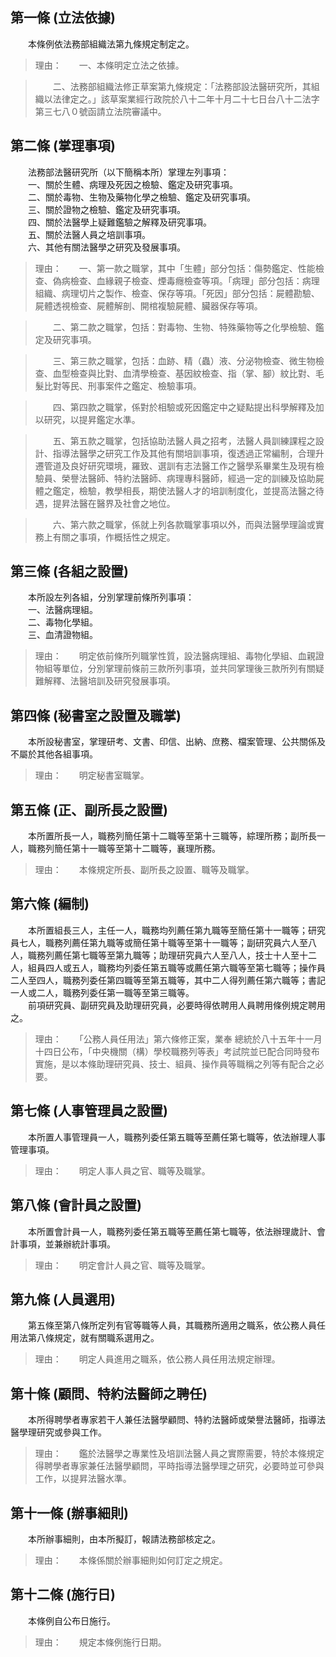 第一條 (立法依據)
-----------------
　　本條例依法務部組織法第九條規定制定之。  
> 理由：　　一、本條明定立法之依據。

> 　　二、法務部組織法修正草案第九條規定：「法務部設法醫研究所，其組織以法律定之。」該草案業經行政院於八十二年十月二十七日台八十二法字第三七八０號函請立法院審議中。



第二條 (掌理事項)
-----------------
　　法務部法醫研究所（以下簡稱本所）掌理左列事項：  
　　一、關於生體、病理及死因之檢驗、鑑定及研究事項。  
　　二、關於毒物、生物及藥物化學之檢驗、鑑定及研究事項。  
　　三、關於證物之檢驗、鑑定及研究事項。  
　　四、關於法醫學上疑難鑑驗之解釋及研究事項。  
　　五、關於法醫人員之培訓事項。  
　　六、其他有關法醫學之研究及發展事項。  
> 理由：　　一、第一款之職掌，其中「生體」部分包括：傷勢鑑定、性能檢查、偽病檢查、血緣親子檢查、煙毒癮檢查等項。「病理」部分包括：病理組織、病理切片之製作、檢查、保存等項。「死因」部分包括：屍體勘驗、屍體透視檢查、屍體解剖、開棺複驗屍體、臟器保存等項。

> 　　二、第二款之職掌，包括：對毒物、生物、特殊藥物等之化學檢驗、鑑定及研究事項。

> 　　三、第三款之職掌，包括：血跡、精（蟲）液、分泌物檢查、微生物檢查、血型檢查與比對、血清學檢查、基因紋檢查、指（掌、腳）紋比對、毛髮比對等民、刑事案件之鑑定、檢驗事項。

> 　　四、第四款之職掌，係對於相驗或死因鑑定中之疑點提出科學解釋及加以研究，以提昇鑑定水準。

> 　　五、第五款之職掌，包括協助法醫人員之招考，法醫人員訓練課程之設計、指導法醫學之研究工作及其他有關培訓事項，復透過正常編制，合理升遷管道及良好研究環境，羅致、選訓有志法醫工作之醫學系畢業生及現有檢驗員、榮譽法醫師、特約法醫師、病理專科醫師，經過一定的訓練及協助屍體之鑑定，檢驗，教學相長，期使法醫人才的培訓制度化，並提高法醫之待遇，提昇法醫在醫界及社會之地位。

> 　　六、第六款之職掌，係就上列各款職掌事項以外，而與法醫學理論或實務上有關之事項，作概括性之規定。



第三條 (各組之設置)
-------------------
　　本所設左列各組，分別掌理前條所列事項：  
　　一、法醫病理組。  
　　二、毒物化學組。  
　　三、血清證物組。  
> 理由：　　明定依前條所列職掌性質，設法醫病理組、毒物化學組、血親證物組等單位，分別掌理前條前三款所列事項，並共同掌理後三款所列有關疑難解釋、法醫培訓及研究發展事項。



第四條 (秘書室之設置及職掌)
---------------------------
　　本所設秘書室，掌理研考、文書、印信、出納、庶務、檔案管理、公共關係及不屬於其他各組事項。  
> 理由：　　明定秘書室職掌。



第五條 (正、副所長之設置)
-------------------------
　　本所置所長一人，職務列簡任第十二職等至第十三職等，綜理所務；副所長一人，職務列簡任第十一職等至第十二職等，襄理所務。  
> 理由：　　本條規定所長、副所長之設置、職等及職掌。



第六條 (編制)
-------------
　　本所置組長三人，主任一人，職務均列薦任第九職等至簡任第十一職等；研究員七人，職務列薦任第九職等或簡任第十職等至第十一職等；副研究員六人至八人，職務列薦任第七職等至第九職等；助理研究員六人至八人，技士十人至十二人，組員四人或五人，職務均列委任第五職等或薦任第六職等至第七職等；操作員二人至四人，職務列委任第四職等至第五職等，其中二人得列薦任第六職等；書記一人或二人，職務列委任第一職等至第三職等。  
　　前項研究員、副研究員及助理研究員，必要時得依聘用人員聘用條例規定聘用之。  
> 理由：　　「公務人員任用法」第六條修正案，業奉 總統於八十五年十一月十四日公布，「中央機關（構）學校職務列等表」考試院並已配合同時發布實施，是以本條助理研究員、技士、組員、操作員等職稱之列等有配合之必要。



第七條 (人事管理員之設置)
-------------------------
　　本所置人事管理員一人，職務列委任第五職等至薦任第七職等，依法辦理人事管理事項。  
> 理由：　　明定人事人員之官、職等及職掌。



第八條 (會計員之設置)
---------------------
　　本所置會計員一人，職務列委任第五職等至薦任第七職等，依法辦理歲計、會計事項，並兼辦統計事項。  
> 理由：　　明定會計人員之官、職等及職掌。



第九條 (人員選用)
-----------------
　　第五條至第八條所定列有官等職等人員，其職務所適用之職系，依公務人員任用法第八條規定，就有關職系選用之。  
> 理由：　　明定人員進用之職系，依公務人員任用法規定辦理。



第十條 (顧問、特約法醫師之聘任)
-------------------------------
　　本所得聘學者專家若干人兼任法醫學顧問、特約法醫師或榮譽法醫師，指導法醫學理研究或參與工作。  
> 理由：　　鑑於法醫學之專業性及培訓法醫人員之實際需要，特於本條規定得聘學者專家兼任法醫學顧問，平時指導法醫學理之研究，必要時並可參與工作，以提昇法醫水準。



第十一條 (辦事細則)
-------------------
　　本所辦事細則，由本所擬訂，報請法務部核定之。  
> 理由：　　本條係關於辦事細則如何訂定之規定。



第十二條 (施行日)
-----------------
　　本條例自公布日施行。  
> 理由：　　規定本條例施行日期。
